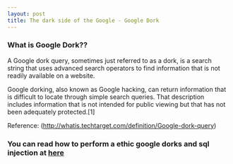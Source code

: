 ```yaml
---
layout: post
title: The dark side of the Google - Google Dork
---
```


### What is Google Dork??

A Google dork query, sometimes just referred to as a dork, is a search string that uses advanced search operators to find information that is not readily available on a website.

Google dorking, also known as Google hacking, can return information that is difficult to locate through simple search queries. That description includes information that is not intended for public viewing but that has not been adequately protected.[1]

Reference:
(http://whatis.techtarget.com/definition/Google-dork-query)


### You can read how to perform a ethic google dorks and sql injection at [here](https://untcybersecurity.com/Slides/)
